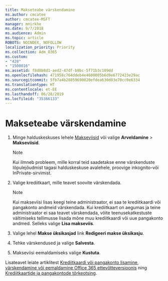 ```yaml
---
title: Makseteabe värskendamine
ms.author: cmcatee
author: cmcatee-MSFT
manager: mnirkhe
ms.date: 9/7/2018
ms.audience: Admin
ms.topic: article
ROBOTS: NOINDEX, NOFOLLOW
localization_priority: Priority
ms.collection: Adm_O365
ms.custom:
- "428"
- "1500016"
ms.assetid: f8d8b8d1-aed2-47df-b9bc-5f71b3c109dd
ms.openlocfilehash: 471958c764ddeb4e4600005b6d9e6772423e29ac
ms.sourcegitcommit: 5fb7a4b28859690020efdea630d03e70cc0e6334
ms.translationtype: HT
ms.contentlocale: et-EE
ms.lasthandoff: 06/28/2019
ms.locfileid: "35366133"
---
```

# <a name="update-payment-details"></a>Makseteabe värskendamine

1. Minge halduskeskuses lehele [Makseviisid](https://go.microsoft.com/fwlink/p/?linkid=2018806) või valige **Arveldamine** \> **Makseviisid**.

    > [!NOTE]
    > Kui ilmneb probleem, mille korral teid saadetakse enne värskenduste lõpulejõudmist tagasi halduskeskuse avalehele, proovige inkognito-või InPrivate-sirvimist.
  
2. Valige krediitkaart, mille teavet soovite värskendada.

    > [!NOTE]
    > Kui makseviisi lisas keegi teine administraator, ei saa te krediitkaardi või pangakonto andmeid värskendada. Kui krediitkaart on aegumas ja teine administraator ei saa teavet värskendada, võite teenusekatkestuste vältimiseks tellimusse lisada mõne muu krediitkaardi või uue pangakonto andmed. Selleks valige **Lisa makseviis**.
  
3. Valige lehel **Makse üksikasjad** link **Redigeeri makse üksikasju**.

4. Tehke värskendused ja valige **Salvesta**.

5. Makseviisi eemaldamiseks valige **Kustuta**.

Lisateavet leiate artiklitest [Krediitkaardi või pangakonto lisamine, värskendamine või eemaldamine Office 365 ettevõtteversioonis](https://support.office.com/article/30ba9c83-50d8-4020-90ed-830a5b8c8724) ning [Krediitkaartide ja pangakontode tõrkeotsing](https://support.office.com/article/30ba9c83-50d8-4020-90ed-830a5b8c8724).
